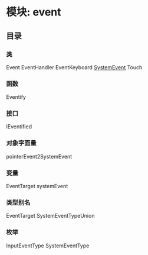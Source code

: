 # 模块: event
## 目录
### 类
Event
EventHandler
EventKeyboard
[SystemEvent](Event_Class_SystemEvent.md#EventType_index)
Touch

### 函数
Eventify

### 接口
IEventified

### 对象字面量
pointerEvent2SystemEvent

### 变量
EventTarget
systemEvent

### 类型别名
EventTarget
SystemEventTypeUnion

### 枚举
InputEventType
SystemEventType
